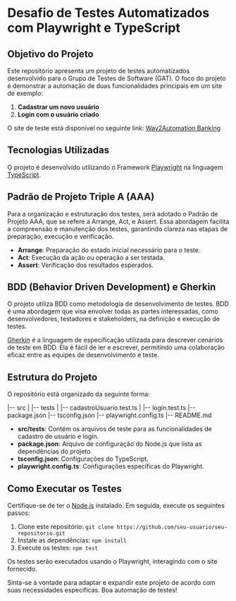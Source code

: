 # Desafio de Testes Automatizados com Playwright e TypeScript

## Objetivo do Projeto

Este repositório apresenta um projeto de testes automatizados desenvolvido para o Grupo de Testes de Software (GAT). O foco do projeto é demonstrar a automação de duas funcionalidades principais em um site de exemplo:

1. **Cadastrar um novo usuário**
2. **Login com o usuário criado**

O site de teste está disponível no seguinte link: [Way2Automation Banking](http://www.way2automation.com/angularjsprotractor/banking/#/login)

## Tecnologias Utilizadas

O projeto é desenvolvido utilizando o Framework [Playwright](https://playwright.dev/) na linguagem [TypeScript](https://www.typescriptlang.org/).

## Padrão de Projeto Triple A (AAA)

Para a organização e estruturação dos testes, será adotado o Padrão de Projeto AAA, que se refere a Arrange, Act, e Assert. Essa abordagem facilita a compreensão e manutenção dos testes, garantindo clareza nas etapas de preparação, execução e verificação.

- **Arrange**: Preparação do estado inicial necessário para o teste.
- **Act**: Execução da ação ou operação a ser testada.
- **Assert**: Verificação dos resultados esperados.

## BDD (Behavior Driven Development) e Gherkin

O projeto utiliza BDD como metodologia de desenvolvimento de testes. BDD é uma abordagem que visa envolver todas as partes interessadas, como desenvolvedores, testadores e stakeholders, na definição e execução de testes.

[Gherkin](https://cucumber.io/docs/gherkin/) é a linguagem de especificação utilizada para descrever cenários de teste em BDD. Ela é fácil de ler e escrever, permitindo uma colaboração eficaz entre as equipes de desenvolvimento e teste.

## Estrutura do Projeto

O repositório está organizado da seguinte forma:

|-- src
| |-- tests
| |-- cadastroUsuario.test.ts
| |-- login.test.ts
|-- package.json
|-- tsconfig.json
|-- playwright.config.ts
|-- README.md

- **src/tests**: Contém os arquivos de teste para as funcionalidades de cadastro de usuário e login.
- **package.json**: Arquivo de configuração do Node.js que lista as dependências do projeto.
- **tsconfig.json**: Configurações do TypeScript.
- **playwright.config.ts**: Configurações específicas do Playwright.

## Como Executar os Testes

Certifique-se de ter o [Node.js](https://nodejs.org/) instalado. Em seguida, execute os seguintes passos:

1. Clone este repositório: `git clone https://github.com/seu-usuario/seu-repositorio.git`
2. Instale as dependências: `npm install`
3. Execute os testes: `npm test`

Os testes serão executados usando o Playwright, interagindo com o site fornecido.

Sinta-se à vontade para adaptar e expandir este projeto de acordo com suas necessidades específicas. Boa automação de testes!
